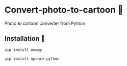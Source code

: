 # Convert-photo-to-cartoon 👀
Photo to cartoon converter from Python
## Installation 📩
```bash
pip install numpy
```
```bash
pip install opencv-python
```
